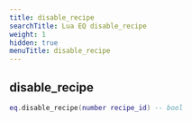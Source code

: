 ```yaml
---
title: disable_recipe
searchTitle: Lua EQ disable_recipe
weight: 1
hidden: true
menuTitle: disable_recipe
---
```

## disable_recipe
```lua
eq.disable_recipe(number recipe_id) -- bool
```